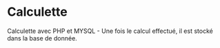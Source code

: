 # Calculette
Calculette avec PHP et MYSQL - Une fois le calcul effectué, il est stocké dans la base de donnée.
